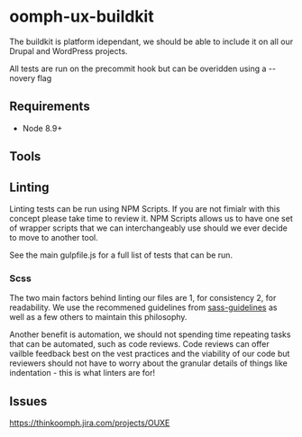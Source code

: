 # oomph-ux-buildkit
The buildkit is platform idependant, we should be able to include it on all our
Drupal and WordPress projects.

All tests are run on the precommit hook but can be overidden using a --novery flag

## Requirements
* Node 8.9+

## Tools

## Linting
Linting tests can be run using NPM Scripts. If you are not fimialr with this
concept please take time to review it. NPM Scripts allows us to have one set of
wrapper scripts that we can interchangeably use should we ever decide to move
to another tool.

See the main gulpfile.js for a full list of tests that can be run.

### Scss
The two main factors behind linting our files are 1, for consistency 2, for readability.
We use the recommened guidelines from [sass-guidelines](sass-guidelin.es) as well
as a few others to maintain this philosophy.

Another benefit is automation, we should not spending time repeating tasks that
can be automated, such as code reviews. Code reviews can offer vailble feedback
best on the vest practices and the viability of our code but reviewers should not
have to worry about the granular details of things like indentation - this is
what linters are for!

## Issues
https://thinkoomph.jira.com/projects/OUXE
